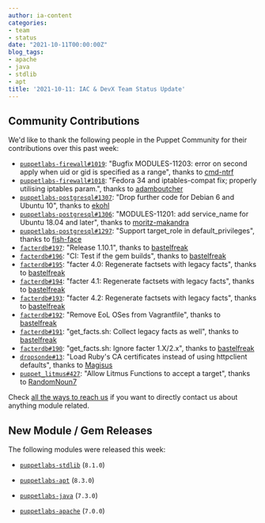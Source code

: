 ```yaml
---
author: ia-content
categories:
- team
- status
date: "2021-10-11T00:00:00Z"
blog_tags:
- apache
- java
- stdlib
- apt
title: '2021-10-11: IAC & DevX Team Status Update'
---
```


## Community Contributions

We'd like to thank the following people in the Puppet Community for their contributions over this past week:

- [`puppetlabs-firewall#1019`][puppetlabs-firewall-pr-1019]: "Bugfix MODULES-11203: error on second apply when uid or gid is specified as a range", thanks to [cmd-ntrf][cmd-ntrf]
- [`puppetlabs-firewall#1018`][puppetlabs-firewall-pr-1018]: "Fedora 34 and iptables-compat fix; properly utilising iptables param.", thanks to [adamboutcher][adamboutcher]
- [`puppetlabs-postgresql#1307`][puppetlabs-postgresql-pr-1307]: "Drop further code for Debian 6 and Ubuntu 10", thanks to [ekohl][ekohl]
- [`puppetlabs-postgresql#1306`][puppetlabs-postgresql-pr-1306]: "MODULES-11201: add service_name for Ubuntu 18.04 and later", thanks to [moritz-makandra][moritz-makandra]
- [`puppetlabs-postgresql#1297`][puppetlabs-postgresql-pr-1297]: "Support target_role in default_privileges", thanks to [fish-face][fish-face]
- [`facterdb#197`][facterdb-pr-197]: "Release 1.10.1", thanks to [bastelfreak][bastelfreak]
- [`facterdb#196`][facterdb-pr-196]: "CI: Test if the gem builds", thanks to [bastelfreak][bastelfreak]
- [`facterdb#195`][facterdb-pr-195]: "facter 4.0: Regenerate factsets with legacy facts", thanks to [bastelfreak][bastelfreak]
- [`facterdb#194`][facterdb-pr-194]: "facter 4.1: Regenerate factsets with legacy facts", thanks to [bastelfreak][bastelfreak]
- [`facterdb#193`][facterdb-pr-193]: "facter 4.2: Regenerate factsets with legacy facts", thanks to [bastelfreak][bastelfreak]
- [`facterdb#192`][facterdb-pr-192]: "Remove EoL OSes from Vagrantfile", thanks to [bastelfreak][bastelfreak]
- [`facterdb#191`][facterdb-pr-191]: "get_facts.sh: Collect legacy facts as well", thanks to [bastelfreak][bastelfreak]
- [`facterdb#190`][facterdb-pr-190]: "get_facts.sh: Ignore facter 1.X/2.x", thanks to [bastelfreak][bastelfreak]
- [`dropsonde#13`][dropsonde-pr-13]: "Load Ruby's CA certificates instead of using httpclient defaults", thanks to [Magisus][Magisus]
- [`puppet_litmus#427`][puppet_litmus-pr-427]: "Allow Litmus Functions to accept a target", thanks to [RandomNoun7][RandomNoun7]

Check [all the ways to reach us](/blog/updates/2021-01-20-reaching-out.md) if you want to directly contact us about anything module related.

## New Module / Gem Releases

The following modules were released this week:

- [`puppetlabs-stdlib`][puppetlabs-stdlib] (`8.1.0`)
- [`puppetlabs-apt`][puppetlabs-apt] (`8.3.0`)
- [`puppetlabs-java`][puppetlabs-java] (`7.3.0`)
- [`puppetlabs-apache`][puppetlabs-apache] (`7.0.0`)

  [puppetlabs-stdlib]: https://github.com/puppetlabs/puppetlabs-stdlib
  [puppetlabs-apt]: https://github.com/puppetlabs/puppetlabs-apt
  [puppetlabs-java]: https://github.com/puppetlabs/puppetlabs-java
  [puppetlabs-apache]: https://github.com/puppetlabs/puppetlabs-apache
  [puppetlabs-firewall-pr-1019]: https://github.com/puppetlabs/puppetlabs-firewall/pull/1019
  [cmd-ntrf]: https://github.com/cmd-ntrf
  [puppetlabs-firewall-pr-1018]: https://github.com/puppetlabs/puppetlabs-firewall/pull/1018
  [adamboutcher]: https://github.com/adamboutcher
  [puppetlabs-postgresql-pr-1307]: https://github.com/puppetlabs/puppetlabs-postgresql/pull/1307
  [ekohl]: https://github.com/ekohl
  [puppetlabs-postgresql-pr-1306]: https://github.com/puppetlabs/puppetlabs-postgresql/pull/1306
  [moritz-makandra]: https://github.com/moritz-makandra
  [puppetlabs-postgresql-pr-1297]: https://github.com/puppetlabs/puppetlabs-postgresql/pull/1297
  [fish-face]: https://github.com/fish-face
  [facterdb-pr-197]: https://github.com/voxpupuli/facterdb/pull/197
  [bastelfreak]: https://github.com/bastelfreak
  [facterdb-pr-196]: https://github.com/voxpupuli/facterdb/pull/196
  [facterdb-pr-195]: https://github.com/voxpupuli/facterdb/pull/195
  [facterdb-pr-194]: https://github.com/voxpupuli/facterdb/pull/194
  [facterdb-pr-193]: https://github.com/voxpupuli/facterdb/pull/193
  [facterdb-pr-192]: https://github.com/voxpupuli/facterdb/pull/192
  [facterdb-pr-191]: https://github.com/voxpupuli/facterdb/pull/191
  [facterdb-pr-190]: https://github.com/voxpupuli/facterdb/pull/190
  [dropsonde-pr-13]: https://github.com/puppetlabs/dropsonde/pull/13
  [Magisus]: https://github.com/Magisus
  [puppet_litmus-pr-427]: https://github.com/puppetlabs/puppet_litmus/pull/427
  [RandomNoun7]: https://github.com/RandomNoun7

<!-- check https://tickets.puppetlabs.com/secure/RapidBoard.jspa?rapidView=1176&quickFilter=8745 for other tickets closed out this week that should be mentioned here -->

  [Adrian]:             https://github.com/adrianiurca
  [Ben]:                https://github.com/binford2k
  [Ciaran]:             https://github.com/sanfrancrisko
  [Daiana]:             https://github.com/daianamezdrea
  [Danny]:              https://github.com/carabasdaniel
  [DavidArmstrong]:     https://github.com/da-ar
  [DavidSwan]:          https://github.com/david22swan
  [Lore]:               https://github.com/lionce
  [Michael]:            https://github.com/michaeltlombardi
  [Paula]:              https://github.com/pmcmaw
  [Peter]:              https://github.com/petergmurphy
  [Sheena]:             https://github.com/sheenaajay
  [Supported Modules]:  https://puppetlabs.github.io/iac/modules/
  [Tools]:              https://puppetlabs.github.io/iac/tools/

